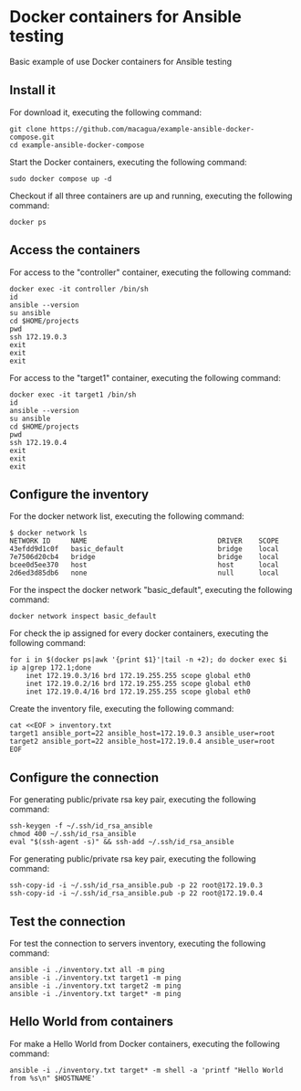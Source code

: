 # Docker containers for Ansible testing

Basic example of use Docker containers for Ansible testing

## Install it

For download it, executing the following command:

```
git clone https://github.com/macagua/example-ansible-docker-compose.git
cd example-ansible-docker-compose
```

Start the Docker containers, executing the following command:

```
sudo docker compose up -d
```

Checkout if all three containers are up and running, executing the following command:

```
docker ps
```

## Access the containers

For access to the "controller" container, executing the following command:

```
docker exec -it controller /bin/sh
id
ansible --version
su ansible
cd $HOME/projects
pwd
ssh 172.19.0.3
exit
exit
exit
```

For access to the "target1" container, executing the following command:

```
docker exec -it target1 /bin/sh
id
ansible --version
su ansible
cd $HOME/projects
pwd
ssh 172.19.0.4
exit
exit
exit
```

## Configure the inventory

For the docker network list, executing the following command:

```
$ docker network ls
NETWORK ID     NAME                                DRIVER    SCOPE
43efdd9d1c0f   basic_default                       bridge    local
7e7506d20cb4   bridge                              bridge    local
bcee0d5ee370   host                                host      local
2d6ed3d85db6   none                                null      local
```

For the inspect the docker network "basic_default", executing the following command:

```
docker network inspect basic_default
```

For check the ip assigned for every docker containers, executing the following command:

```
for i in $(docker ps|awk '{print $1}'|tail -n +2); do docker exec $i ip a|grep 172.1;done
    inet 172.19.0.3/16 brd 172.19.255.255 scope global eth0
    inet 172.19.0.2/16 brd 172.19.255.255 scope global eth0
    inet 172.19.0.4/16 brd 172.19.255.255 scope global eth0
```

Create the inventory file, executing the following command:

```
cat <<EOF > inventory.txt
target1 ansible_port=22 ansible_host=172.19.0.3 ansible_user=root
target2 ansible_port=22 ansible_host=172.19.0.4 ansible_user=root
EOF
```

## Configure the connection

For generating public/private rsa key pair, executing the following command:

```
ssh-keygen -f ~/.ssh/id_rsa_ansible
chmod 400 ~/.ssh/id_rsa_ansible
eval "$(ssh-agent -s)" && ssh-add ~/.ssh/id_rsa_ansible
```

For generating public/private rsa key pair, executing the following command:

```
ssh-copy-id -i ~/.ssh/id_rsa_ansible.pub -p 22 root@172.19.0.3
ssh-copy-id -i ~/.ssh/id_rsa_ansible.pub -p 22 root@172.19.0.4
```

## Test the connection

For test the connection to servers inventory, executing the following command:

```
ansible -i ./inventory.txt all -m ping
ansible -i ./inventory.txt target1 -m ping
ansible -i ./inventory.txt target2 -m ping
ansible -i ./inventory.txt target* -m ping
```

## Hello World from containers

For make a Hello World from Docker containers, executing the following command:

```
ansible -i ./inventory.txt target* -m shell -a 'printf "Hello World from %s\n" $HOSTNAME'
```
